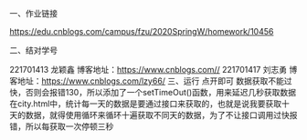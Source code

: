一、作业链接

https://edu.cnblogs.com/campus/fzu/2020SpringW/homework/10456

二、结对学号

221701413 龙颖鑫 博客地址：https://www.cnblogs.com//
221701417 刘志勇 博客地址：https://www.cnblogs.com/lzy66/
三、运行
点开即可
数据获取不能过快，否则会报错130，所以添加了一个setTimeOut()函数，用来延迟几秒获取数据
在city.html中，统计每一天的数据是要通过接口来获取的，也就是说我要获取十天的数据，就得使用循环来循环十遍获取不同天的数据，为了不让接口调用过快报错，所以每获取一次停顿三秒
